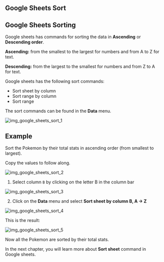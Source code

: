 Google Sheets Sort
---


Google Sheets Sorting
---
Google sheets has commands for sorting the data in **Ascending** or **Descending order**.

**Ascending:** from the smallest to the largest for numbers and from A to Z for text.

**Descending:** from the largest to the smallest for numbers and from Z to A for text.

Google sheets has the following sort commands:

- Sort sheet by column
- Sort range by column
- Sort range

The sort commands can be found in the **Data** menu.

![img_google_sheets_sort_1](https://user-images.githubusercontent.com/47166768/192085393-67c67888-2037-4b84-beff-27ed3e1cdd0d.png)



Example
---
Sort the Pokemon by their total stats in ascending order (from smallest to largest).

Copy the values to follow along.

![img_google_sheets_sort_2](https://user-images.githubusercontent.com/47166768/192085469-8b97e6eb-a174-429b-a0bc-260a5e658e6a.png)


1. Select column `B` by clicking on the letter B in the column bar

![img_google_sheets_sort_3](https://user-images.githubusercontent.com/47166768/192085488-197cba82-6db2-49ef-858e-32ed9bfc4c97.png)


2. Click on the **Data** menu and select **Sort sheet by column B, A → Z**

![img_google_sheets_sort_4](https://user-images.githubusercontent.com/47166768/192085515-d5696b9d-6514-490f-9a23-7141d1a031c1.png)


This is the result:


![img_google_sheets_sort_5](https://user-images.githubusercontent.com/47166768/192085519-e2bbb0ff-fbb2-49ed-ad16-49480eba3551.png)


Now all the Pokemon are sorted by their total stats.

In the next chapter, you will learn more about **Sort sheet** command in Google sheets.






